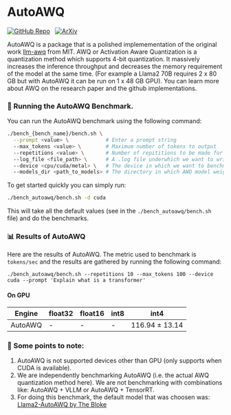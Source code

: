 # AutoAWQ

[![GitHub Repo](https://img.shields.io/badge/github-%23121011.svg?style=for-the-badge&logo=github&logoColor=white)](https://github.com/casper-hansen/AutoAWQ) &nbsp;
[![ArXiv](https://img.shields.io/badge/arXiv-%230170FE.svg?style=for-the-badge&logo=arxiv&logoColor=white)](https://arxiv.org/abs/2306.00978)


AutoAWQ is a package that is a polished implemementation of the original work [llm-awq](https://github.com/mit-han-lab/llm-awq) from MIT. AWQ or Activation Aware Quantization is a quantization method which supports 4-bit quantization. It massively increases the inference throughput and decreases the memory requirement of the model at the same time. (For example a Llama2 70B requires 2 x 80 GB but with AutoAWQ it can be run on 1 x 48 GB GPU). You can learn more about AWQ on the research paper and the github implementations.

### 🚀 Running the AutoAWQ Benchmark.

You can run the AutoAWQ benchmark using the following command:

```bash
./bench_{bench_name}/bench.sh \
  --prompt <value> \            # Enter a prompt string
  --max_tokens <value> \        # Maximum number of tokens to output
  --repetitions <value> \       # Number of repititions to be made for the prompt.
  --log_file <file_path> \      # A .log file underwhich we want to write the results.
  --device <cpu/cuda/metal> \   # The device in which we want to benchmark.
  --models_dir <path_to_models> # The directory in which AWQ model weights are present
```

To get started quickly you can simply run:

```bash
./bench_autoawq/bench.sh -d cuda
```

This will take all the default values (see in the `./bench_autoawq/bench.sh` file) and do the benchmarks.

### 📊 Results of AutoAWQ

Here are the results of AutoAWQ. The metric used to benchmark is `tokens/sec` and the results are gathered by running the following command:

```
./bench_autoawq/bench.sh --repetitions 10 --max_tokens 100 --device cuda --prompt 'Explain what is a transformer'
```
#### On GPU

| Engine                       | float32      | float16       | int8          | int4          |
|------------------------------|--------------|---------------|---------------|---------------|
| AutoAWQ                      |      -       |      -        |      -        | 116.94 ± 13.14|


### 👀 Some points to note:

1. AutoAWQ is not supported devices other than GPU (only supports when CUDA is available).
2. We are independently benchmarking AutoAWQ (i.e. the actual AWQ quantization method here). We are not benchmarking with combinations like: AutoAWQ + VLLM or AutoAWQ + TensorRT.
3. For doing this benchmark, the default model that was choosen was: [Llama2-AutoAWQ by The Bloke](https://huggingface.co/TheBloke/Llama-2-7B-AWQ)

